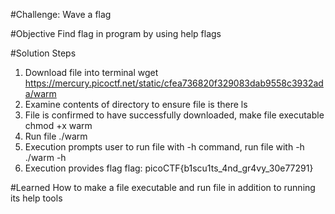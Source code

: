 #Challenge: Wave a flag

#Objective
Find flag in program by using help flags

#Solution Steps
1. Download file into terminal 
    wget https://mercury.picoctf.net/static/cfea736820f329083dab9558c3932ada/warm
2. Examine contents of directory to ensure file is there
    ls
3. File is confirmed to have successfully downloaded, make file executable
    chmod +x warm
4. Run file 
    ./warm
5. Execution prompts user to run file with -h command, run file with -h
    ./warm -h
6. Execution provides flag
    flag: picoCTF{b1scu1ts_4nd_gr4vy_30e77291}

#Learned
How to make a file executable and run file in addition to running its help tools